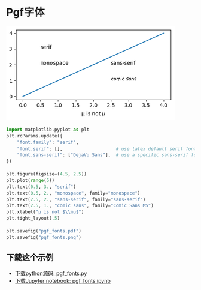 # Pgf字体

![Pgf字体](/static/images/gallery/sphx_glr_pgf_fonts_001.png)

```python
import matplotlib.pyplot as plt
plt.rcParams.update({
    "font.family": "serif",
    "font.serif": [],                    # use latex default serif font
    "font.sans-serif": ["DejaVu Sans"],  # use a specific sans-serif font
})

plt.figure(figsize=(4.5, 2.5))
plt.plot(range(5))
plt.text(0.5, 3., "serif")
plt.text(0.5, 2., "monospace", family="monospace")
plt.text(2.5, 2., "sans-serif", family="sans-serif")
plt.text(2.5, 1., "comic sans", family="Comic Sans MS")
plt.xlabel("µ is not $\\mu$")
plt.tight_layout(.5)

plt.savefig("pgf_fonts.pdf")
plt.savefig("pgf_fonts.png")
```

## 下载这个示例
            
- [下载python源码: pgf_fonts.py](https://matplotlib.org/_downloads/pgf_fonts.py)
- [下载Jupyter notebook: pgf_fonts.ipynb](https://matplotlib.org/_downloads/pgf_fonts.ipynb)